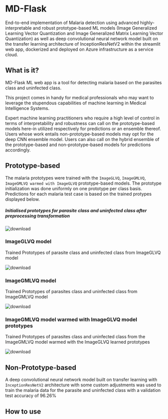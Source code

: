 # MD-Flask
End-to-end implementation of Malaria detection using advanced highly-interpretable and robust prototype-based ML models (Image Generalized Learning Vector Quantization and  Image Generalized Matrix Learning Vector Quantization) as well as deep convolutional neural network model built on the transfer learning architecture of InceptionResNetV2 within the streamlit web app, dockerized and deployed on Azure infrastructure as a service cloud.

## What is it?
MD-Flask ML web app is a tool for detecting malaria based on the parasites class and uninfected class.

This project comes in handy for medical professionals who may want to leverage the stupendous capabilities of machine learning in Medical Intelligence Systems.

Expert machine learning practitioners who require a high level of control in terms of interpretability and robustness can call on the prototype-based models here-in utilized respectively for predictions or an ensemble thereof. Users whose work entails non-prototype-based models may opt for the deep CNN ensemble model. Users can also call on the hybrid ensemble of the prototype-based and non-prototype-based models for predictions accordingly.


## Prototype-based 

The malaria prototypes were trained with the ```ImageGLVQ```, ```ImageGMLVQ```, ```ImageGMLVQ warmed with ImageGLVQ``` prototype-based models. The prototype initialization was done uniformly on one prototype per class basis. Predictions for each malaria test case is based on the trained protypes displayed below.


##### Initialised prototypes for  parasite class and uninfected class after preprocessing transformation

![download](https://user-images.githubusercontent.com/82911284/175720641-109baf6d-653f-435d-8498-bde91a36ab7a.png)

### ImageGLVQ model

Trained Prototypes of parasite class and uninfected class from ImageGLVQ model

![download](https://user-images.githubusercontent.com/82911284/175665273-fca57a7f-f701-4e6f-8708-0071c6141a9a.png)

### ImageGMLVQ model
Trained  Prototypes of parasites class and uninfected class from ImageGMLVQ model

![download](https://user-images.githubusercontent.com/82911284/175665381-fb6b1c5a-146b-4e6e-a647-a006e15dff00.png)


### ImageGMLVQ model warmed with ImageGLVQ model prototypes
Trained Prototypes of parasites class and uninfected class from the ImageGMLVQ model warmed with the ImageGLVQ learned prototypes

![download](https://user-images.githubusercontent.com/82911284/175665202-5df00dda-de61-43dc-8dc9-8162cfa07fcb.png)


## Non-Prototype-based

A deep convolutional neural network model built on transfer learning with ```InceptionResNetV2``` architecture with some custom adjustments was used to train the malaria data for the parasite and uninfected class with a validation test accuracy of 96.26%

## How to use



